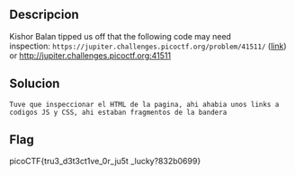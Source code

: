 ## Descripcion

Kishor Balan tipped us off that the following code may need inspection: `https://jupiter.challenges.picoctf.org/problem/41511/` ([link](https://jupiter.challenges.picoctf.org/problem/41511/)) or http://jupiter.challenges.picoctf.org:41511
## Solucion
```
Tuve que inspeccionar el HTML de la pagina, ahi ahabia unos links a codigos JS y CSS, ahi estaban fragmentos de la bandera
```

## Flag
picoCTF{tru3_d3t3ct1ve_0r_ju5t _lucky?832b0699}